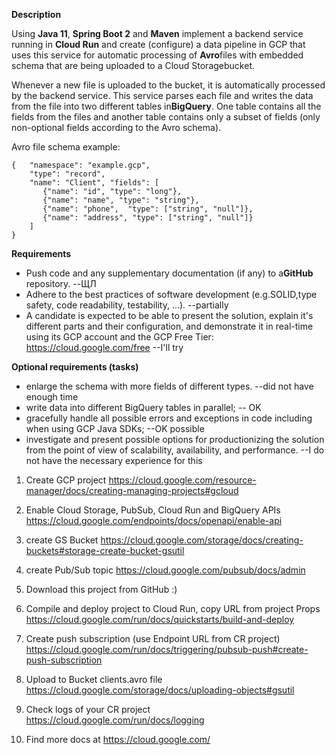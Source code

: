  **Description**
 
Using ​**Java 11**​, ​**Spring Boot 2​** and **M​aven​** implement a backend service running in **Cloud Run​** and create (configure) a data pipeline in GCP that uses this service for automatic processing of ​**Avro**​ files with embedded schema that are being uploaded to a Cloud Storage​ bucket.

Whenever a new file is uploaded to the bucket, it is automatically processed by the backend service. This service parses each file and writes the data from the file into two different tables in ​**BigQuery**​. One table contains all the fields from the files and another table contains only a subset of fields (only non-optional fields according to the Avro schema).

Avro file schema example:

	{	"namespace": "example.gcp",
	 	"type": "record",
		"name": "Client", "fields": [
	       {"name": "id", "type": "long"},
	       {"name": "name", "type": "string"},
	       {"name": "phone",  "type": ["string", "null"]},
	       {"name": "address", "type": ["string", "null"]}
		] 
	}
**Requirements**

* Push code and any supplementary documentation (if any) to a ​**GitHub** repository. --ЩЛ
* Adhere to the best practices of software development (e.g.SOLID,type safety, code readability, testability, ...). --partially
* A candidate is expected to be able to present the solution, explain it's different parts and their configuration, and demonstrate it in real-time using its GCP account and the GCP Free Tier:
https://cloud.google.com/free --I'll try

**Optional requirements (tasks)**

* enlarge the schema with more fields of different types. --did not have enough time
* write data into different BigQuery tables in parallel; -- OK
* gracefully handle all possible errors and exceptions in code including when using GCP Java SDKs; --OK possible
* investigate and present possible options for productionizing the solution from the point of view of scalability, availability, and performance. --I do not have the necessary experience for this 

1. Create GCP project
    https://cloud.google.com/resource-manager/docs/creating-managing-projects#gcloud
    
2. Enable Cloud Storage, PubSub, Cloud Run and BigQuery APIs
    https://cloud.google.com/endpoints/docs/openapi/enable-api
3. create GS Bucket
    https://cloud.google.com/storage/docs/creating-buckets#storage-create-bucket-gsutil
4. create Pub/Sub topic
    https://cloud.google.com/pubsub/docs/admin
5. Download this project from GitHub :)
    
6. Compile and deploy project to Cloud Run, copy URL from project Props
    https://cloud.google.com/run/docs/quickstarts/build-and-deploy
7. Create push subscription (use Endpoint URL from CR project)
    https://cloud.google.com/run/docs/triggering/pubsub-push#create-push-subscription
8. Upload to Bucket clients.avro file
    https://cloud.google.com/storage/docs/uploading-objects#gsutil
9. Check logs of your CR project 
    https://cloud.google.com/run/docs/logging
10. Find more docs at https://cloud.google.com/



